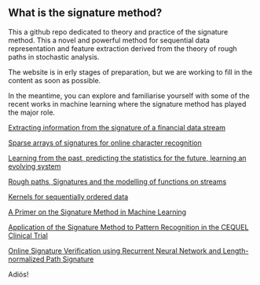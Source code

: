 ## What is the signature method?

This a github repo dedicated to theory and practice of the signature method. This a novel and powerful method for sequential data representation and feature extraction derived from the theory of rough paths in stochastic analysis. 

The website is in erly stages of preparation, but we are working to fill in the content as soon as possible.

In the meantime, you can explore and familiarise yourself with some of the recent works in machine learning where the signature method has played the major role.

[Extracting information from the signature of a financial data stream](https://arxiv.org/pdf/1307.7244.pdf)

[Sparse arrays of signatures for online character recognition](https://arxiv.org/pdf/1308.0371.pdf)

[Learning from the past, predicting the statistics for the future, learning an evolving system](https://arxiv.org/pdf/1309.0260.pdf)

[Rough paths, Signatures and the modelling of functions on streams](https://arxiv.org/pdf/1405.4537.pdf)

[Kernels for sequentially ordered data](https://arxiv.org/pdf/1601.08169.pdf)

[A Primer on the Signature Method in Machine Learning](https://arxiv.org/pdf/1603.03788.pdf)

[Application of the Signature Method to Pattern Recognition in the CEQUEL Clinical Trial](https://arxiv.org/pdf/1606.02074.pdf)

[Online Signature Verification using Recurrent Neural Network and Length-normalized Path Signature](https://arxiv.org/pdf/1705.06849.pdf)


Adiós!




